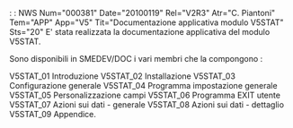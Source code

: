  :  : NWS Num="000381" Date="20100119" Rel="V2R3" Atr="C. Piantoni" Tem="APP" App="V5" Tit="Documentazione applicativa modulo V5STAT" Sts="20"
E' stata realizzata la documentazione applicativa del modulo V5STAT.

Sono disponibili in SMEDEV/DOC i vari membri che la compongono : 

V5STAT_01 Introduzione
V5STAT_02 Installazione
V5STAT_03 Configurazione generale
V5STAT_04 Programma impostazione generale
V5STAT_05 Personalizzazione campi
V5STAT_06 Programma EXIT utente
V5STAT_07 Azioni sui dati - generale
V5STAT_08 Azioni sui dati - dettaglio
V5STAT_09 Appendice.
